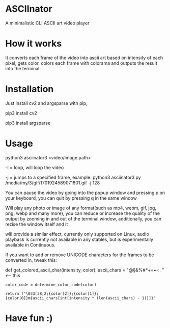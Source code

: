 # ASCIInator
A minimalistic CLI ASCII art video player

# How it works
It converts each frame of the video into ascii art based on intensity of each pixel, gets color, colors each frame with colorama and outputs the result into the terminal

# Installation
Just install cv2 and argsparse with pip,

pip3 install cv2

pip3 install argsparse

# Usage
python3 asciinator3  <video/image path>

-l = loop, will loop the video

-j = jumps to a specified frame, example: python3 asciinator3.py /media/my/3/gif/1701924589071801.gif  -j 128

You can pause the video by going into the popup window and pressing p on your keyboard, you can quit by pressing q in the same window

Will play any photo or image of any format(such as mp4, webm, gif, jpg, png, webp and many more), you can reduce or increase the quality of the output by zooming in and out of the terminal window, additionally, you can rezise the window itself and it 

will provide a similar effect, currently only supported on Linux, audio playback is currently not available in any stables, but is experimentally available in Continuous.

If you want to add or remove UNICODE characters for the frames to be converted in, tweak this:

def get_colored_ascii_char(intensity, color):
    ascii_chars = "@§&%#*+=•-:. " <-- this
    
    color_code = determine_color_code(color)
    
    return f"\033[38;2;{color[2]};{color[1]};{color[0]}m{ascii_chars[int(intensity * (len(ascii_chars) - 1))]}"

# Have fun :)
